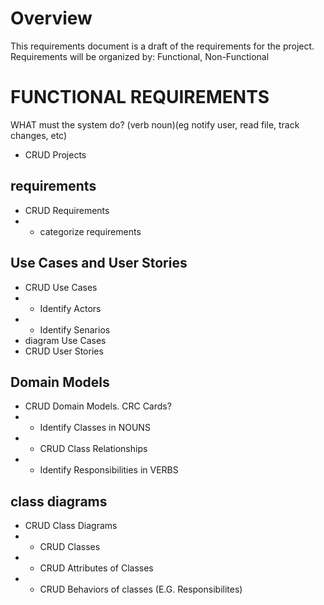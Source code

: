# Overview

This requirements document is a draft of the requirements for the project. Requirements will be organized by: Functional, Non-Functional

# FUNCTIONAL REQUIREMENTS
WHAT must the system do? (verb noun)(eg notify user, read file, track changes, etc)

- CRUD Projects

## requirements
- CRUD Requirements
- - categorize requirements

## Use Cases and User Stories
- CRUD Use Cases
- - Identify Actors
- - Identify Senarios
- diagram Use Cases
- CRUD User Stories

## Domain Models
- CRUD Domain Models. CRC Cards?
- - Identify Classes in NOUNS
- - CRUD Class Relationships
- - Identify Responsibilities in VERBS

## class diagrams
- CRUD Class Diagrams
- - CRUD Classes
- - CRUD Attributes of Classes
- - CRUD Behaviors of classes (E.G. Responsibilites)
